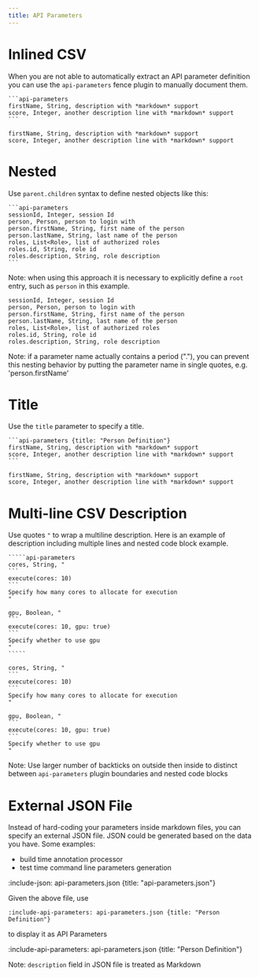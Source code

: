```yaml
---
title: API Parameters
---
```


# Inlined CSV

When you are not able to automatically extract an API parameter definition you can use
the `api-parameters` fence plugin to manually document them.  

    ```api-parameters
    firstName, String, description with *markdown* support
    score, Integer, another description line with *markdown* support
    ```

```api-parameters
firstName, String, description with *markdown* support
score, Integer, another description line with *markdown* support
```

# Nested

Use `parent.children` syntax to define nested objects like this:

    ```api-parameters
    sessionId, Integer, session Id
    person, Person, person to login with
    person.firstName, String, first name of the person
    person.lastName, String, last name of the person
    roles, List<Role>, list of authorized roles
    roles.id, String, role id 
    roles.description, String, role description
    ```
    
Note: when using this approach it is necessary to explicitly define a `root` entry, such as `person` in this example.

```api-parameters
sessionId, Integer, session Id
person, Person, person to login with
person.firstName, String, first name of the person
person.lastName, String, last name of the person
roles, List<Role>, list of authorized roles
roles.id, String, role id 
roles.description, String, role description
```

Note: if a parameter name actually contains a period ("."), you can prevent this nesting behavior by putting the parameter name in single quotes, e.g. 'person.firstName'

# Title

Use the `title` parameter to specify a title.
    
    ```api-parameters {title: "Person Definition"}
    firstName, String, description with *markdown* support
    score, Integer, another description line with *markdown* support
    ```

```api-parameters {title: "Person Definition"}
firstName, String, description with *markdown* support
score, Integer, another description line with *markdown* support
```

# Multi-line CSV Description

Use quotes `"` to wrap a multiline description. Here is an example of description including multiple lines and 
nested code block example.

    `````api-parameters 
    cores, String, "
    ```
    execute(cores: 10)
    ```
    Specify how many cores to allocate for execution
    "
    
    gpu, Boolean, "
    ```
    execute(cores: 10, gpu: true)
    ```
    Specify whether to use gpu
    "
    `````

`````api-parameters 
cores, String, "
```
execute(cores: 10)
```
Specify how many cores to allocate for execution
"

gpu, Boolean, "
```
execute(cores: 10, gpu: true)
```
Specify whether to use gpu
"
`````

Note: Use larger number of backticks on outside then inside to distinct between `api-parameters` plugin boundaries 
and nested code blocks

# External JSON File

Instead of hard-coding your parameters inside markdown files, you can specify an external JSON file.
JSON could be generated based on the data you have. Some examples:
* build time annotation processor
* test time command line parameters generation

:include-json: api-parameters.json {title: "api-parameters.json"}

Given the above file, use

    :include-api-parameters: api-parameters.json {title: "Person Definition"}

to display it as API Parameters
    
:include-api-parameters: api-parameters.json {title: "Person Definition"}
    
Note: `description` field in JSON file is treated as Markdown
 
